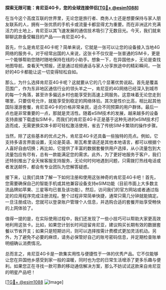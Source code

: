 **探索无限可能：肯尼亚4G卡，您的全球连接伴侣[[TG💪+ @esim1088](https://t.me/s/esim1088)]**

在当今这个高度互联的世界里，无论您是旅行者、商务人士还是想要保持与家人朋友联系的人，拥有一张优质的手机卡或流量卡都显得尤为重要。而在非洲这片充满活力的土地上，肯尼亚以其飞速发展的通信技术吸引了无数目光。今天，我们就来聊聊这款备受瞩目的产品——肯尼亚4G卡。

首先，什么是肯尼亚4G卡呢？简单来说，它就是一张可以让您的设备接入当地4G网络的服务卡。对于经常出国的人来说，这张卡不仅仅是一张普通的SIM卡，更是一个能够帮助您随时随地保持在线的小助手。想象一下，在异国他乡，无论是查找地图导航、查看天气预报，还是通过视频通话与家人分享旅途中的精彩瞬间，一张好的4G卡都能让这一切变得轻松自如。

那么，为什么选择肯尼亚4G卡呢？这就要从它的几个显著优势说起。首先是覆盖范围广，作为东非地区通信行业的领头羊之一，肯尼亚的4G网络已经深入到城市的每一个角落，甚至许多偏远乡村也能享受到高速上网服务。这意味着无论您走到哪里，只要信号允许，就能享受到稳定的网络体验。其次是性价比高，相比起其他国际漫游套餐，肯尼亚4G卡的价格非常亲民，适合不同预算的用户群体。最后一点也是非常重要的一点，那就是灵活性。随着eSIM技术的发展，越来越多的设备支持直接下载虚拟SIM卡，而我们的肯尼亚4G卡正是基于这种先进的eSIM技术打造而成，无需更换实体卡即可轻松激活使用，省去了传统SIM卡繁琐的操作步骤。

当然，除了这些基本的优点之外，肯尼亚4G卡还具备一些独特的亮点。例如，它支持多语言界面设置，无论是英语、斯瓦希里语还是其他本地语言，都可以根据个人喜好自由切换；再比如，它提供了丰富的数据套餐供用户选择，从小流量包到大流量包应有尽有，总有一款能满足您的需求。此外，为了更好地服务于客户，我们还特别推出了全天候客服支持服务，无论何时何地遇到问题，只需拨打热线电话或者发送邮件，都会有专业团队为您解答疑惑。

接下来，让我们具体了解一下如何注册和使用这张神奇的肯尼亚4G卡吧！首先，您需要确保自己的智能手机或其他兼容设备支持eSIM功能（目前市面上大多数主流品牌如苹果、三星等均已普及该功能）。然后，访问我们的官方网站或者通过指定的应用程序完成注册流程。整个过程非常简单快捷，通常只需几分钟就能搞定。一旦注册成功，您就可以登录账户管理个人信息，并选购合适的套餐开始享受畅快的上网体验了。

值得一提的是，在实际使用过程中，我们还发现了一些小技巧可以帮助大家更高效地利用这张卡。比如，如果您计划长时间逗留肯尼亚，建议购买长期有效的数据套餐以节省开支；如果只是短期访问，则可以选择按需计费模式更加灵活机动。另外，为了避免不必要的麻烦，请务必保管好自己的账号密码信息，并定期检查账单明细确认消费情况。

总而言之，肯尼亚4G卡是一款集实用性与便捷性于一体的优秀产品。它不仅能够让您在异国他乡感受到家一般的温暖，同时也为您的日常生活增添了更多乐趣与便利。如果您正在寻找一款可靠的移动通信解决方案，那么不妨试试这款来自肯尼亚的明星产品吧！

[[TG💪+ @esim1088](https://t.me/s/esim1088) ![Image](https://i.postimg.cc/4NQfJmqS/Snipaste-2025-05-13-00-14-12.png)]